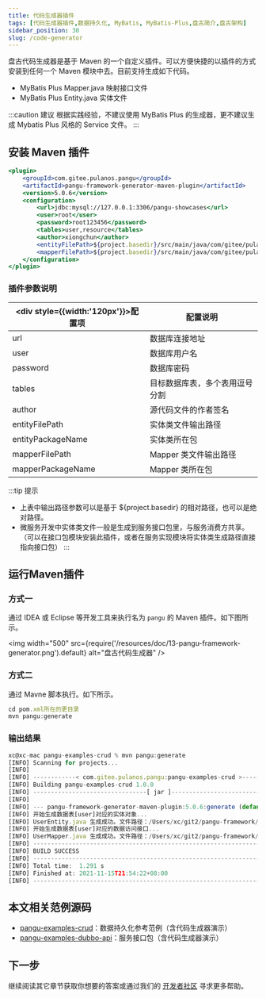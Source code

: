 ```yaml
---
title: 代码生成器插件
tags: [代码生成器插件,数据持久化, MyBatis, MyBatis-Plus,盘古简介,盘古架构]
sidebar_position: 30
slug: /code-generator
---
```

<head>
  <title>盘古开发框架 | 盘古代码生成器插件</title>
  <meta name="keywords" content="盘古开发框架 | 盘古代码生成器插件" />
  <meta name="description" content="盘古开发框架是一套轻量稳健的工业级分布式微服务开发治理框架（兼容单体分层架构）" />
</head>

盘古代码生成器是基于 Maven 的一个自定义插件。可以方便快捷的以插件的方式安装到任何一个 Maven 模块中去。目前支持生成如下代码。
- MyBatis Plus Mapper.java 映射接口文件
- MyBatis Plus Entity.java 实体文件

:::caution 建议
根据实践经验，不建议使用 MyBatis Plus 的生成器，更不建议生成 Mybatis Plus 风格的 Service 文件。
:::

## 安装 Maven 插件
```jsx title="pom.xml"
<plugin>
    <groupId>com.gitee.pulanos.pangu</groupId>
    <artifactId>pangu-framework-generator-maven-plugin</artifactId>
    <version>5.0.6</version>
    <configuration>
        <url>jdbc:mysql://127.0.0.1:3306/pangu-showcases</url>
        <user>root</user>
        <password>root123456</password>
        <tables>user,resource</tables>
        <author>xiongchun</author>
        <entityFilePath>${project.basedir}/src/main/java/com/gitee/pulanos/pangu/showcases/crud/dao/entity</entityFilePath>
        <mapperFilePath>${project.basedir}/src/main/java/com/gitee/pulanos/pangu/showcases/crud/dao/mapper</mapperFilePath>
    </configuration>
</plugin>
```

### 插件参数说明

|<div style={{width:'120px'}}>配置项</div> | 配置说明
--- | --- 
url | 数据库连接地址
user | 数据库用户名
password | 数据库密码
tables | 目标数据库表，多个表用逗号分割
author | 源代码文件的作者签名
entityFilePath | 实体类文件输出路径
entityPackageName | 实体类所在包
mapperFilePath | Mapper 类文件输出路径
mapperPackageName | Mapper 类所在包

:::tip 提示
- 上表中输出路径参数可以是基于 ${project.basedir} 的相对路径，也可以是绝对路径。
- 微服务开发中实体类文件一般是生成到服务接口包里，与服务消费方共享。（可以在接口包模块安装此插件，或者在服务实现模块将实体类生成路径直接指向接口包）
:::

## 运行Maven插件
### 方式一
通过 IDEA 或 Eclipse 等开发工具来执行名为 `pangu` 的 Maven 插件。如下图所示。

<img width="500"
  src={require('/resources/doc/13-pangu-framework-generator.png').default}
  alt="盘古代码生成器" />

### 方式二
通过 Mavne 脚本执行。如下所示。

```jsx title="命令行脚本"
cd pom.xml所在的更目录
mvn pangu:generate
```

### 输出结果
```jsx title="控制台输出日志"
xc@xc-mac pangu-examples-crud % mvn pangu:generate
[INFO] Scanning for projects...
[INFO] 
[INFO] ------------< com.gitee.pulanos.pangu:pangu-examples-crud >-------------
[INFO] Building pangu-examples-crud 1.0.0
[INFO] --------------------------------[ jar ]---------------------------------
[INFO] 
[INFO] --- pangu-framework-generator-maven-plugin:5.0.6:generate (default-cli) @ pangu-examples-crud ---
[INFO] 开始生成数据表[user]对应的实体对象...
[INFO] UserEntity.java 生成成功。文件路径：/Users/xc/git2/pangu-framework/pangu-examples/pangu-examples-crud/src/main/java/com/gitee/pulanos/pangu/showcases/crud/dao/entiity.java
[INFO] 开始生成数据表[user]对应的数据访问接口...
[INFO] UserMapper.java 生成成功。文件路径：/Users/xc/git2/pangu-framework/pangu-examples/pangu-examples-crud/src/main/java/com/gitee/pulanos/pangu/showcases/crud/dao/mapper/UserMapper.java
[INFO] ------------------------------------------------------------------------
[INFO] BUILD SUCCESS
[INFO] ------------------------------------------------------------------------
[INFO] Total time:  1.291 s
[INFO] Finished at: 2021-11-15T21:54:22+08:00
[INFO] ------------------------------------------------------------------------
```


## 本文相关范例源码
- [pangu-examples-crud](https://gitee.com/pulanos/pangu-framework/tree/master/pangu-examples/pangu-examples-crud)：数据持久化参考范例（含代码生成器演示）
- [pangu-examples-dubbo-api](https://gitee.com/pulanos/pangu-framework/tree/master/pangu-examples/pangu-examples-dubbo-api)：服务接口包（含代码生成器演示）

## 下一步
继续阅读其它章节获取你想要的答案或通过我们的 [开发者社区](/docs/community) 寻求更多帮助。

